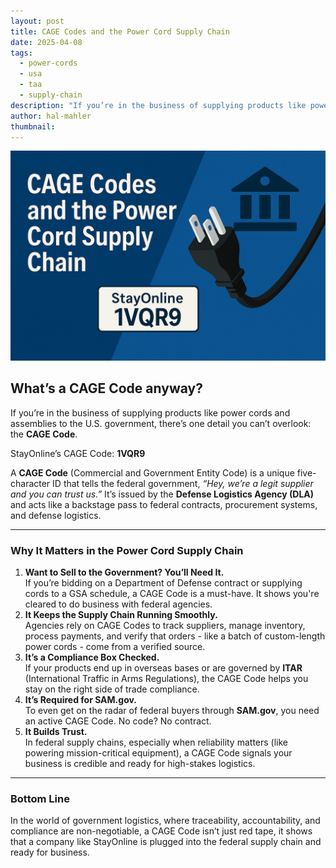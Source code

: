 ```yaml
---
layout: post
title: CAGE Codes and the Power Cord Supply Chain
date: 2025-04-08
tags:
  - power-cords
  - usa
  - taa
  - supply-chain
description: "If you’re in the business of supplying products like power cords and assemblies to the U.S. government, there’s one detail you can’t overlook: the CAGE Code."
author: hal-mahler
thumbnail:
---
```

![Graphic showing the text CAGE Codes and the power cord supply chain](/assets/images/posts/cage-code-header.png "Cage Codes")

## **What’s a CAGE Code anyway?**

If you’re in the business of supplying products like power cords and assemblies to the U.S. government, there’s one detail you can’t overlook: the **CAGE Code**.

StayOnline’s CAGE Code: **1VQR9**

A **CAGE Code** (Commercial and Government Entity Code) is a unique five-character ID that tells the federal government, _“Hey, we’re a legit supplier and you can trust us.”_ It’s issued by the **Defense Logistics Agency (DLA)** and acts like a backstage pass to federal contracts, procurement systems, and defense logistics.

---

### **Why It Matters in the Power Cord Supply Chain**

1. **Want to Sell to the Government? You’ll Need It.**  
    If you’re bidding on a Department of Defense contract or supplying cords to a GSA schedule, a CAGE Code is a must-have. It shows you're cleared to do business with federal agencies.
2. **It Keeps the Supply Chain Running Smoothly.**  
    Agencies rely on CAGE Codes to track suppliers, manage inventory, process payments, and verify that orders - like a batch of custom-length power cords - come from a verified source.
3. **It’s a Compliance Box Checked.**  
    If your products end up in overseas bases or are governed by **ITAR** (International Traffic in Arms Regulations), the CAGE Code helps you stay on the right side of trade compliance.
4. **It’s Required for SAM.gov.**  
    To even get on the radar of federal buyers through **SAM.gov**, you need an active CAGE Code. No code? No contract.
5. **It Builds Trust.**  
    In federal supply chains, especially when reliability matters (like powering mission-critical equipment), a CAGE Code signals your business is credible and ready for high-stakes logistics.

---

### **Bottom Line**

In the world of government logistics, where traceability, accountability, and compliance are non-negotiable, a CAGE Code isn’t just red tape, it shows that a company like StayOnline is plugged into the federal supply chain and ready for business.